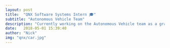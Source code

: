 ```yaml
---
layout: post
title:  "QNX Software Systems Intern 🎓"
subtitle: "Autonomous Vehicle Team"
description: "Currently working on the Autonomous Vehicle team as a graphics developer, creating a visualization engine in OpenGL ES."
date:   2018-05-01 15:39:40
author: "Nick"
img: "qnx/car.jpg"
---
```


